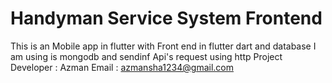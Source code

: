 # Handyman Service System Frontend

This is an Mobile app in flutter with Front end in flutter dart and database I am using is mongodb
and sendinf Api's request using http
Project Developer : Azman
Email : azmansha1234@gmail.com
